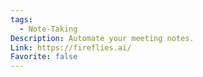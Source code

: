 ```yaml
---
tags:
  - Note-Taking
Description: Automate your meeting notes.
Link: https://fireflies.ai/
Favorite: false
---
```

